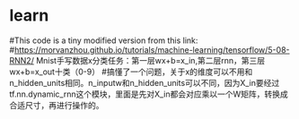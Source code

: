 # learn
#This code is a tiny modified version from this link:
#https://morvanzhou.github.io/tutorials/machine-learning/tensorflow/5-08-RNN2/
Mnist手写数据x分类任务：第一层wx+b=x_in,第二层rnn，第三层wx+b=x_out十类（0-9）
#搞懂了一个问题，关于x的维度可以不用和n_hidden_units相同。n_inputw和n_hidden_units可以不同，因为X_in要经过tf.nn.dynamic_rnn这个模块，里面是先对X_in都会对应乘以一个W矩阵，转换成合适尺寸，再进行操作的。